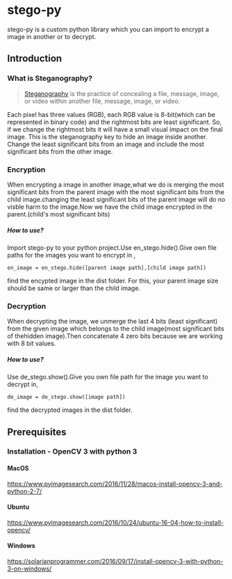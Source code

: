 # stego-py
stego-py is a custom python library which you can import to encrypt a image in another or to decrypt.

## Introduction

### What is Steganography?

> [Steganography](https://en.wikipedia.org/wiki/Steganography) is the practice of concealing a file, message, image, or video within another file, message, image, or video.

Each pixel has three values (RGB), each RGB value is 8-bit(which can be represented in binary code) and the rightmost bits are least significant. So, if we change the rightmost bits it will have a small visual impact on the final image. This is the steganography key to hide an image inside another. Change the least significant bits from an image and include the most significant bits from the other image.

### Encryption

When encrypting a image in another image,what we do is merging the most significant bits from the parent image with the most significant bits from the child image.changing the least significant bits of the parent image will do no visble harm to the image.Now we have the child image encrypted in the parent.(child's most significant bits)

##### How to use?

Import stego-py to your python project.Use en_stego.hide().Give own file paths for the images you want to encrypt in ,

```
en_image = en_stego.hide([parent image path],[child image path])
```

find the encypted image in the dist folder.
For this, your parent image size should be same or larger than the child image.

### Decryption

When decrypting the image, we unmerge the last 4 bits (least significant) from the given image which belongs to the child image(most significant bits of thehidden image).Then concatenate 4 zero bits because we are working with 8 bit values.

##### How to use?

Use de_stego.show().Give you own file path for the image you want to decrypt in,

```
de_image = de_stego.show([image path])
```

find the decrypted images in the dist folder.


## Prerequisites

### Installation - OpenCV 3 with python 3

#### MacOS
https://www.pyimagesearch.com/2016/11/28/macos-install-opencv-3-and-python-2-7/

#### Ubuntu
https://www.pyimagesearch.com/2016/10/24/ubuntu-16-04-how-to-install-opencv/

#### Windows
https://solarianprogrammer.com/2016/09/17/install-opencv-3-with-python-3-on-windows/
